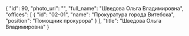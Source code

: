 {
    "id": 90,
    "photo_url": "",
    "full_name": "Шведова Ольга Владимировна",
    "offices": [
        {
            "id": "02-01",
            "name": "Прокуратура города Витебска",
            "position": "Помощник прокурора"
        }
    ],
    "title": "Шведова Ольга Владимировна"
}